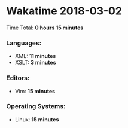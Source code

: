 # Wakatime 2018-03-02

Time Total: **0 hours 15 minutes**

### Languages:
- XML: **11 minutes** 
- XSLT: **3 minutes** 

### Editors:
- Vim: **15 minutes** 

### Operating Systems:
- Linux: **15 minutes** 

